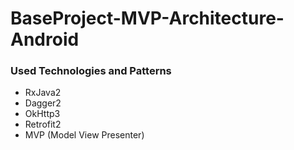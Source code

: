# BaseProject-MVP-Architecture-Android

### Used Technologies and Patterns
- RxJava2
- Dagger2
- OkHttp3
- Retrofit2
- MVP (Model View Presenter)
